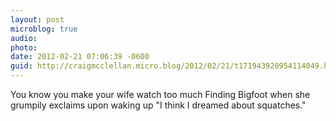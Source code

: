 ```yaml
---
layout: post
microblog: true
audio: 
photo: 
date: 2012-02-21 07:06:39 -0600
guid: http://craigmcclellan.micro.blog/2012/02/21/t171943920954114049.html
---
```

You know you make your wife watch too much Finding Bigfoot when she grumpily exclaims upon waking up "I think I dreamed about squatches."
